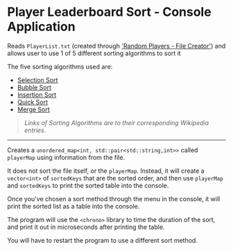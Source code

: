 # Player Leaderboard Sort - Console Application
Reads `PlayerList.txt` (created through ['Random Players - File Creator'](https://github.com/Dead245/Random-Players---File-Creator)) and allows user to use 1 of 5 different sorting algorithms to sort it

The five sorting algorithms used are:
- [Selection Sort](https://en.wikipedia.org/wiki/Selection_sort)
- [Bubble Sort](https://en.wikipedia.org/wiki/Bubble_sort)
- [Insertion Sort](https://en.wikipedia.org/wiki/Insertion_sort)
- [Quick Sort](https://en.wikipedia.org/wiki/Quicksort)
- [Merge Sort](https://en.wikipedia.org/wiki/Merge_sort)
> *Links of Sorting Algorithms are to their corresponding Wikipedia entries.*
---
Creates a `unordered_map<int, std::pair<std::string,int>>` called `playerMap` using information from the file.

It does not sort the file itself, or the `playerMap`. Instead, it will create a `vector<int>` of `sortedKeys` that are the sorted order, and then use `playerMap` and `sortedKeys` to print the sorted table into the console.

Once you've chosen a sort method through the menu in the console, it will print the sorted list as a table into the console.

The program will use the `<chrono>` library to time the duration of the sort, and print it out in microseconds after printing the table.

You will have to restart the program to use a different sort method.
